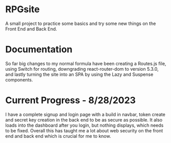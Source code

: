 # RPGsite
A small project to practice some basics and try some new things on the Front End and Back End. 

# Documentation
So far big changes to my normal formula have been creating a Routes.js file, using Switch for routing, downgrading react-router-dom to version 5.3.0, and lastly turning the site into an SPA by using the Lazy and Suspense components. 

# Current Progress - 8/28/2023
I have a complete signup and login page with a build in navbar, token create and secret key creation in the back end to be as secure as possible. It also loads into the dashboard after you login, but nothing displays, which needs to be fixed. Overall this has taught me a lot about web security on the front end and back end which is crucial for me to know.